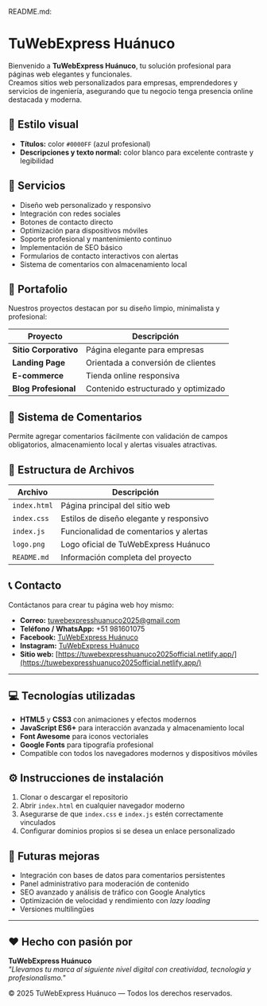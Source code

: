 README.md:

# TuWebExpress Huánuco

Bienvenido a **TuWebExpress Huánuco**, tu solución profesional para páginas web elegantes y funcionales.  
Creamos sitios web personalizados para empresas, emprendedores y servicios de ingeniería, asegurando que tu negocio tenga presencia online destacada y moderna.

## 🎨 Estilo visual

- **Títulos:** color `#0000FF` (azul profesional)  
- **Descripciones y texto normal:** color blanco para excelente contraste y legibilidad  

## 🚀 Servicios

- Diseño web personalizado y responsivo  
- Integración con redes sociales  
- Botones de contacto directo  
- Optimización para dispositivos móviles  
- Soporte profesional y mantenimiento continuo  
- Implementación de SEO básico  
- Formularios de contacto interactivos con alertas  
- Sistema de comentarios con almacenamiento local  

## 💼 Portafolio

Nuestros proyectos destacan por su diseño limpio, minimalista y profesional:

| Proyecto         | Descripción |
|------------------|-------------|
| **Sitio Corporativo** | Página elegante para empresas |
| **Landing Page**      | Orientada a conversión de clientes |
| **E-commerce**        | Tienda online responsiva |
| **Blog Profesional**  | Contenido estructurado y optimizado |

## 💬 Sistema de Comentarios

Permite agregar comentarios fácilmente con validación de campos obligatorios, almacenamiento local y alertas visuales atractivas.

## 📁 Estructura de Archivos

| Archivo       | Descripción |
|---------------|-------------|
| `index.html`  | Página principal del sitio web |
| `index.css`   | Estilos de diseño elegante y responsivo |
| `index.js`    | Funcionalidad de comentarios y alertas |
| `logo.png`    | Logo oficial de TuWebExpress Huánuco |
| `README.md`   | Información completa del proyecto |

## 📞 Contacto

Contáctanos para crear tu página web hoy mismo:

- **Correo:** [tuwebexpresshuanuco2025@gmail.com](mailto:tuwebexpresshuanuco2025@gmail.com)  
- **Teléfono / WhatsApp:** +51 981601075  
- **Facebook:** [TuWebExpress Huánuco](https://www.facebook.com/TuWebExpressHuanuco)  
- **Instagram:** [TuWebExpress Huánuco](https://www.instagram.com/TuWebExpressHuanuco)  
- **Sitio web:** [https://tuwebexpresshuanuco2025official.netlify.app/](https://tuwebexpresshuanuco2025official.netlify.app/)  

---

## 💻 Tecnologías utilizadas

- **HTML5** y **CSS3** con animaciones y efectos modernos  
- **JavaScript ES6+** para interacción avanzada y almacenamiento local  
- **Font Awesome** para iconos vectoriales  
- **Google Fonts** para tipografía profesional  
- Compatible con todos los navegadores modernos y dispositivos móviles  

## ⚙️ Instrucciones de instalación

1. Clonar o descargar el repositorio  
2. Abrir `index.html` en cualquier navegador moderno  
3. Asegurarse de que `index.css` e `index.js` estén correctamente vinculados  
4. Configurar dominios propios si se desea un enlace personalizado  

## 🔮 Futuras mejoras

- Integración con bases de datos para comentarios persistentes  
- Panel administrativo para moderación de contenido  
- SEO avanzado y análisis de tráfico con Google Analytics  
- Optimización de velocidad y rendimiento con *lazy loading*  
- Versiones multilingües  

---

## ❤️ Hecho con pasión por  
**TuWebExpress Huánuco**  
_"Llevamos tu marca al siguiente nivel digital con creatividad, tecnología y profesionalismo."_  

© 2025 TuWebExpress Huánuco — Todos los derechos reservados.
